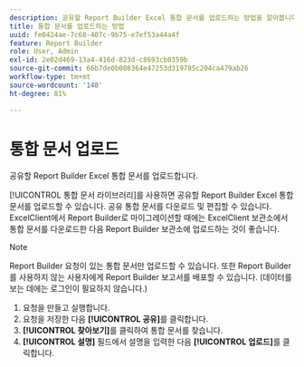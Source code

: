 ```yaml
---
description: 공유할 Report Builder Excel 통합 문서를 업로드하는 방법을 알아봅니다.
title: 통합 문서를 업로드하는 방법
uuid: fe0424ae-7c68-407c-9b75-e7ef53a44a4f
feature: Report Builder
role: User, Admin
exl-id: 2e02d469-13a4-416d-823d-c8693cb0359b
source-git-commit: 66b7de0b008364e47253d319785c204ca479ab26
workflow-type: tm+mt
source-wordcount: '148'
ht-degree: 81%

---
```


# 통합 문서 업로드

공유할 Report Builder Excel 통합 문서를 업로드합니다.

[!UICONTROL 통합 문서 라이브러리]를 사용하면 공유할 Report Builder Excel 통합 문서를 업로드할 수 있습니다. 공유 통합 문서를 다운로드 및 편집할 수 있습니다. ExcelClient에서 Report Builder로 마이그레이션할 때에는 ExcelClient 보관소에서 통합 문서를 다운로드한 다음 Report Builder 보관소에 업로드하는 것이 좋습니다.

>[!NOTE]
>
>Report Builder 요청이 있는 통합 문서만 업로드할 수 있습니다. 또한 Report Builder를 사용하지 않는 사용자에게 Report Builder 보고서를 배포할 수 있습니다. (데이터를 보는 데에는 로그인이 필요하지 않습니다.)

1. 요청을 만들고 실행합니다.
1. 요청을 저장한 다음 **[!UICONTROL 공유]**&#x200B;를 클릭합니다.
1. **[!UICONTROL 찾아보기]**&#x200B;를 클릭하여 통합 문서를 찾습니다.
1. **[!UICONTROL 설명]** 필드에서 설명을 입력한 다음 **[!UICONTROL 업로드]**&#x200B;를 클릭합니다.

